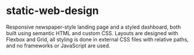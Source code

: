# static-web-design
Responsive newspaper-style landing page and a styled dashboard, both built using semantic HTML and custom CSS. Layouts are designed with Flexbox and Grid, all styling is done in external CSS files with relative paths, and no frameworks or JavaScript are used. 
